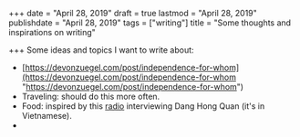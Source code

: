+++
date = "April 28, 2019"
draft = true
lastmod = "April 28, 2019"
publishdate = "April 28, 2019"
tags = ["writing"]
title = "Some thoughts and inspirations on writing"

+++
Some ideas and topics I want to write about:

* [https://devonzuegel.com/post/independence-for-whom](https://devonzuegel.com/post/independence-for-whom "https://devonzuegel.com/post/independence-for-whom")
* Traveling: should do this more often. 
* Food: inspired by this [radio](https://www.youtube.com/watch?v=Z5goVI4T6I8) interviewing Dang Hong Quan (it's in Vietnamese).
* 